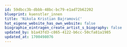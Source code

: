 ```yaml
---
id: 59dbcc3b-dbbb-48bc-bc79-e1ad72b62202
blueprint: kuenstler_innen
title: 'Nikola Kristian Bajramović'
hat_eigene_website_has_own_website: false
biographie_eintragen_create_artist_s_biography: false
updated_by: b1a43fd3-c865-4122-b6cc-50cfa81a1985
updated_at: 1700498076
---
```

